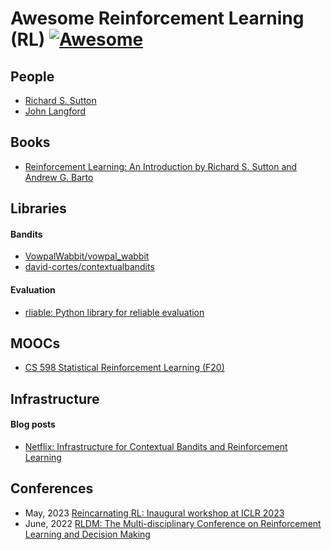 # Awesome Reinforcement Learning (RL) [![Awesome](https://awesome.re/badge.svg)](https://awesome.re)


## People
- [Richard S. Sutton](http://incompleteideas.net)
- [John Langford](https://www.microsoft.com/en-us/research/people/jcl/)

## Books
- [Reinforcement Learning: An Introduction by Richard S. Sutton and Andrew G. Barto](http://www.incompleteideas.net/book/the-book-2nd.html)

## Libraries

#### Bandits
- [VowpalWabbit/vowpal_wabbit](https://github.com/VowpalWabbit/vowpal_wabbit)
- [david-cortes/contextualbandits](https://github.com/david-cortes/contextualbandits)

#### Evaluation
- [rliable: Python library for reliable evaluation](https://github.com/google-research/rliable)



## MOOCs
- [CS 598 Statistical Reinforcement Learning (F20)](http://nanjiang.cs.illinois.edu/cs598/)


## Infrastructure

#### Blog posts
- [Netflix: Infrastructure for Contextual Bandits and Reinforcement Learning](https://netflixtechblog.com/ml-platform-meetup-infra-for-contextual-bandits-and-reinforcement-learning-4a90305948ef)



## Conferences
- May, 2023 [Reincarnating RL: Inaugural workshop at ICLR 2023](https://reincarnating-rl.github.io)
- June, 2022 [RLDM: The Multi-disciplinary Conference on Reinforcement Learning and Decision Making](https://rldm.org)
